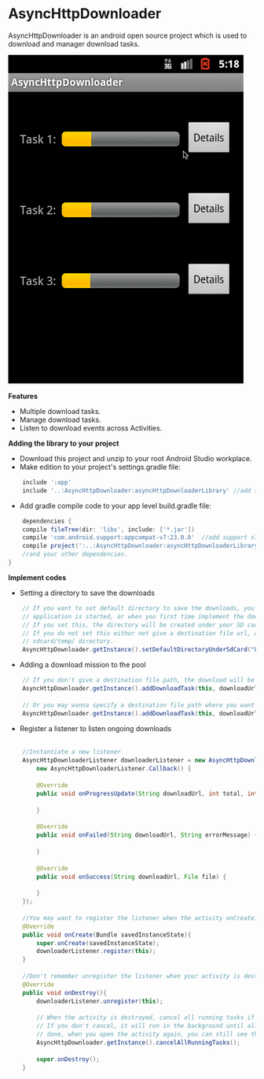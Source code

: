 AsyncHttpDownloader
==========================
AsyncHttpDownloader is an android open source project which is used to download and manager download tasks.

![](https://github.com/DanielShum/AsyncHttpDownloader/blob/master/images/sP8jEroorF.gif?raw=true)

**Features**
* Multiple download tasks.
* Manage download tasks.
* Listen to download events across Activities.

**Adding the library to your project**
* Download this project and unzip to your root Android Studio workplace.
* Make edition to your project's settings.gradle file:
```gradle
	include ':app'
	include '..:AsyncHttpDownloader:asyncHttpDownloaderLibrary' //add this line
```
* Add gradle compile code to your app level build.gradle file:
```gradle
	dependencies {
    compile fileTree(dir: 'libs', include: ['*.jar'])
	compile 'com.android.support:appcompat-v7:23.0.0'  //add support v7 library
    compile project(':..:AsyncHttpDownloader:asyncHttpDownloaderLibrary')   //add this library
    //and your other dependencies.
}
```

**Implement codes**
* Setting a directory to save the downloads
```java
	// If you want to set default directory to save the downloads, you should either do it so once the
    // application is started, or when you first time implement the downloader.
    // If you set this, the directory will be created under your SD card root directory (if not exists).
    // If you do not set this eithor not give a destination file url, all downloads will be saved under 
    // sdcard/temp/ directory.
    AsyncHttpDownloader.getInstance().setDefaultDirectoryUnderSdCard("ExampleAsyncDownload/downloads");
```

* Adding a download mission to the pool
```java
	// If you don't give a destination file path, the download will be saved to the default directory
	AsyncHttpDownloader.getInstance().addDownloadTask(this, downloadUrl2);
	
	// Or you may wanna specify a destination file path where you want the downloaded file to be
    AsyncHttpDownloader.getInstance().addDownloadTask(this, downloadUrl3, destinationFileUrl);
```

* Register a listener to listen ongoing downloads
```java

	//Instantiate a new listener
	AsyncHttpDownloaderListener downloaderListener = new AsyncHttpDownloaderListener(
        new AsyncHttpDownloaderListener.Callback() {
        
        @Override
        public void onProgressUpdate(String downloadUrl, int total, int completed) {
            
        }

        @Override
        public void onFailed(String downloadUrl, String errorMessage) {

        }

        @Override
        public void onSuccess(String downloadUrl, File file) {

        }
    });
    
    //You may want to register the listener when the activity onCreate.
    @Override
    public void onCreate(Bundle savedInstanceState){
    	super.onCreate(savedInstanceState);
    	downloaderListener.register(this);
    }
    
    //Don't remember unregister the listener when your activity is destroyed
    @Override
    public void onDestroy(){
    	downloaderListener.unregister(this);
    	
    	// When the activity is destroyed, cancel all running tasks if you want.
        // If you don't cancel, it will run in the background until all tasks are
        // done, when you open the activity again, you can still see the running task.
        AsyncHttpDownloader.getInstance().cancelAllRunningTasks();
        
    	super.onDestroy();
    }
```

